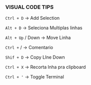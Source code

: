 ### VISUAL CODE TIPS ###

`Ctrl + D` -> Add Selection

`Alt + D` -> Seleciona Multiplas linhas

`Alt + Up` / Down -> Move Linha

`Ctrl +` / -> Comentario

`Shif + D` -> Copy LIne Down

`Ctrl + X` -> Recorta lnha pra clipboard

`Ctrl + '` -> Toggle Terminal
